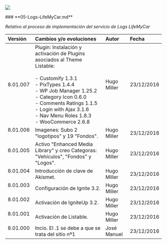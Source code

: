 <p align="left">
<img src="https://s28.postimg.org/ux8l1tv6l/imagengit.png">
</p>
### **05-Logs-LifeMyCar.md**

_Relativo al proceso de implementación del servicio de Logs LifeMyCar_






| Versión |Cambios y/o evoluciones |Autor|Fecha|
|:------------- |:---------------|:---------------|:---------------
| 8.01.007     | Plugin: Instalación y activación de Plugins asociados al Theme Listable:</br></br>- Customify 1.3.1</br>- PixTypes 1.4.4</br>- WP Job Manager 1.25.2</br>- Category Icon 0.6.0</br>- Comments Ratings 1.1.5</br>- Login with Ajax 3.1.6</br>- Nav Menu Roles 1.8.3</br>- WooCommerce 2.6.8 |Hugo Miller|23/12/2016|
| 8.01.006    | Imagenes: Subo 2 "logotipos" y 19 "Fondos".|Hugo Miller|23/12/2016|
| 8.01.005    | Activo "Enhanced Media Library" y creo Categoras: "Vehículos", "Fondos" y "Logos".|Hugo Miller|23/12/2016|
| 8.01.004    | Introducción de clave de Akismet.|Hugo Miller|23/12/2016|
| 8.01.003    | Configuración de Ignite 3.2.|Hugo Miller|23/12/2016|
| 8.01.002    | Activación de IgniteUp 3.2.|Hugo Miller|23/12/2016|
| 8.01.001    | Activación de Listable.|Hugo Miller|23/12/2016|
| 8.01.000    | Incio. El .1 se debe a que se trata del sitio nº1|José Manuel|23/12/2016|
